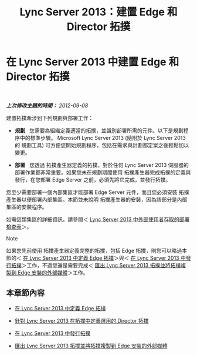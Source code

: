 ﻿---
title: Lync Server 2013：建置 Edge 和 Director 拓撲
TOCTitle: 建置 Edge 和 Director 拓撲
ms:assetid: 11e5759e-d69f-4c39-8994-f467c279c558
ms:mtpsurl: https://technet.microsoft.com/zh-tw/library/Gg398202(v=OCS.15)
ms:contentKeyID: 49290138
ms.date: 08/10/2015
mtps_version: v=OCS.15
ms.translationtype: HT
---

# 在 Lync Server 2013 中建置 Edge 和 Director 拓撲

 

_**上次修改主題的時間：** 2012-09-08_

建置拓撲牽涉到下列規劃與部署工作：

  - **規劃**   您需要為組織定義適當的拓撲，並識別部署所需的元件。以下是規劃程序中的標準步驟。 Microsoft Lync Server 2013 (隨附於 Lync Server 2013 的 規劃工具) 可方便您開始規劃程序，包括在需求與計劃都定案之後輕鬆加以變更。

  - **部署**   您透過 拓撲產生器定義的拓撲，對於任何 Lync Server 2013 伺服器的部署作業都非常重要。如果您未在規劃期間使用 拓撲產生器完成拓撲的定義與發行，在您部署 Edge Server 之前，必須先將它完成，並發行拓撲。

您至少需要部署一個內部集區才能部署 Edge Server 元件，而且您必須安裝 拓撲產生器以便部署內部集區。本節並未說明 拓撲產生器的安裝，因為該部分是內部集區的安裝程序。

如需這類集區的詳細資訊，請參閱＜ [Lync Server 2013 中外部使用者存取的部署檢查表](lync-server-2013-deployment-checklist-for-external-user-access.md)＞。

> [!NOTE]  
> 如果您先前使用 拓撲產生器定義完整的拓撲，包括 Edge 拓撲，則您可以略過本節的＜ <a href="lync-server-2013-define-your-edge-topology.md">在 Lync Server 2013 中定義 Edge 拓撲</a>＞與＜ <a href="lync-server-2013-publish-your-topology.md">在 Lync Server 2013 中發行拓撲</a>＞工作，不過您還是需要完成＜ <a href="lync-server-2013-export-your-topology-and-copy-it-to-external-media-for-edge-installation.md">匯出 Lync Server 2013 拓撲並將拓撲複製到 Edge 安裝的外部媒體</a>＞工作。



## 本章節內容

  - [在 Lync Server 2013 中定義 Edge 拓撲](lync-server-2013-define-your-edge-topology.md)

  - [針對 Lync Server 2013 在拓撲中定義選用的 Director 拓撲](lync-server-2013-define-optional-director-topologies-in-your-topology.md)

  - [在 Lync Server 2013 中發行拓撲](lync-server-2013-publish-your-topology.md)

  - [匯出 Lync Server 2013 拓撲並將拓撲複製到 Edge 安裝的外部媒體](lync-server-2013-export-your-topology-and-copy-it-to-external-media-for-edge-installation.md)

